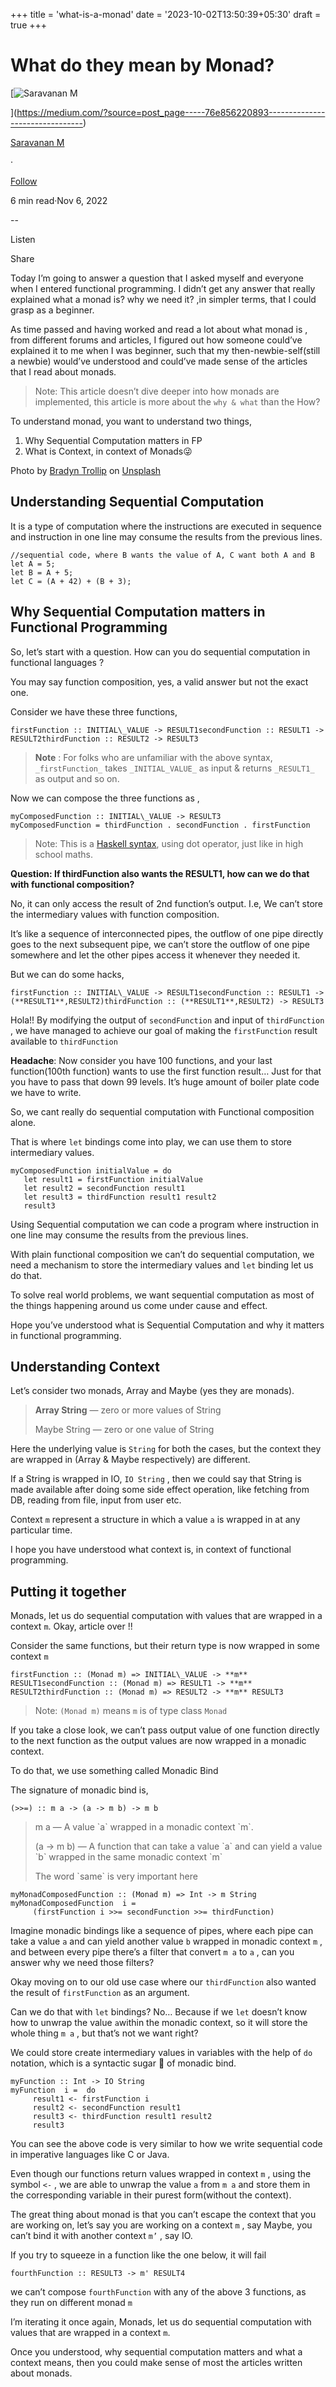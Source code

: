 +++
title = 'what-is-a-monad'
date = '2023-10-02T13:50:39+05:30'
draft = true 
+++

What do they mean by Monad?
===========================

[![Saravanan M](https://miro.medium.com/v2/resize:fill:88:88/1*fSLksJqmsL7E-IcsJXHrkw.jpeg)

](https://medium.com/?source=post_page-----76e856220893--------------------------------)

[Saravanan M](https://medium.com/?source=post_page-----76e856220893--------------------------------)

·

[Follow](https://medium.com/m/signin?actionUrl=https%3A%2F%2Fmedium.com%2F_%2Fsubscribe%2Fuser%2F31a87164ab1a&operation=register&redirect=https%3A%2F%2Fimsaravananm.medium.com%2Fwhat-is-a-monad-76e856220893&user=Saravanan+M&userId=31a87164ab1a&source=post_page-31a87164ab1a----76e856220893---------------------post_header-----------)

6 min read·Nov 6, 2022

\--

Listen

Share

Today I’m going to answer a question that I asked myself and everyone when I entered functional programming. I didn’t get any answer that really explained what a monad is? why we need it? ,in simpler terms, that I could grasp as a beginner.

As time passed and having worked and read a lot about what monad is , from different forums and articles, I figured out how someone could’ve explained it to me when I was beginner, such that my then-newbie-self(still a newbie) would’ve understood and could’ve made sense of the articles that I read about monads.

> Note: This article doesn’t dive deeper into how monads are implemented, this article is more about the `why & what` than the How?

To understand monad, you want to understand two things,

1.  Why Sequential Computation matters in FP
2.  What is Context, in context of Monads😜

Photo by [Bradyn Trollip](https://unsplash.com/@bradyn?utm_source=unsplash&utm_medium=referral&utm_content=creditCopyText) on [Unsplash](https://unsplash.com/s/photos/domino?utm_source=unsplash&utm_medium=referral&utm_content=creditCopyText)

Understanding Sequential Computation
------------------------------------

It is a type of computation where the instructions are executed in sequence and instruction in one line may consume the results from the previous lines.

```
//sequential code, where B wants the value of A, C want both A and B  
let A = 5;  
let B = A + 5;   
let C = (A + 42) + (B + 3);
```

Why Sequential Computation matters in Functional Programming
------------------------------------------------------------

So, let’s start with a question. How can you do sequential computation in functional languages ?

You may say function composition, yes, a valid answer but not the exact one.

Consider we have these three functions,

```
firstFunction :: INITIAL\_VALUE -> RESULT1secondFunction :: RESULT1 -> RESULT2thirdFunction :: RESULT2 -> RESULT3
```

> **Note** : For folks who are unfamiliar with the above syntax, `_firstFunction_` takes `_INITIAL_VALUE_` as input & returns `_RESULT1_` as output and so on.

Now we can compose the three functions as ,

```
myComposedFunction :: INITIAL\_VALUE -> RESULT3  
myComposedFunction = thirdFunction . secondFunction . firstFunction
```

> Note: This is a [Haskell syntax](https://medium.com/p/76e856220893/edit), using dot operator, just like in high school maths.

**Question: If thirdFunction also wants the RESULT1, how can we do that with functional composition?**

No, it can only access the result of 2nd function’s output. I.e, We can’t store the intermediary values with function composition.

It’s like a sequence of interconnected pipes, the outflow of one pipe directly goes to the next subsequent pipe, we can’t store the outflow of one pipe somewhere and let the other pipes access it whenever they needed it.

But we can do some hacks,

```
firstFunction :: INITIAL\_VALUE -> RESULT1secondFunction :: RESULT1 -> (**RESULT1**,RESULT2)thirdFunction :: (**RESULT1**,RESULT2) -> RESULT3
```

Hola!! By modifying the output of `secondFunction` and input of `thirdFunction` , we have managed to achieve our goal of making the `firstFunction` result available to `thirdFunction`

**Headache**: Now consider you have 100 functions, and your last function(100th function) wants to use the first function result… Just for that you have to pass that down 99 levels. It’s huge amount of boiler plate code we have to write.

So, we cant really do sequential computation with Functional composition alone.

That is where `let` bindings come into play, we can use them to store intermediary values.

```
myComposedFunction initialValue = do   
   let result1 = firstFunction initialValue  
   let result2 = secondFunction result1  
   let result3 = thirdFunction result1 result2  
   result3
```

Using Sequential computation we can code a program where instruction in one line may consume the results from the previous lines.

With plain functional composition we can’t do sequential computation, we need a mechanism to store the intermediary values and `let` binding let us do that.

To solve real world problems, we want sequential computation as most of the things happening around us come under cause and effect.

Hope you’ve understood what is Sequential Computation and why it matters in functional programming.

**Understanding Context**
-------------------------

Let’s consider two monads, Array and Maybe (yes they are monads).

> **Array String** — zero or more values of String
> 
> Maybe String — zero or one value of String

Here the underlying value is `String` for both the cases, but the context they are wrapped in (Array & Maybe respectively) are different.

If a String is wrapped in IO, `IO String` , then we could say that String is made available after doing some side effect operation, like fetching from DB, reading from file, input from user etc.

Context `m` represent a structure in which a value `a` is wrapped in at any particular time.

I hope you have understood what context is, in context of functional programming.

Putting it together
-------------------

Monads, let us do sequential computation with values that are wrapped in a context `m`. Okay, article over !!

Consider the same functions, but their return type is now wrapped in some context `m`

```
firstFunction :: (Monad m) => INITIAL\_VALUE -> **m** RESULT1secondFunction :: (Monad m) => RESULT1 -> **m** RESULT2thirdFunction :: (Monad m) => RESULT2 -> **m** RESULT3
```

> Note: `(Monad m)` means `m` is of type class `Monad`

If you take a close look, we can’t pass output value of one function directly to the next function as the output values are now wrapped in a monadic context.

To do that, we use something called Monadic Bind

The signature of monadic bind is,

```
(>>=) :: m a -> (a -> m b) -> m b
```

> m a — A value \`a\` wrapped in a monadic context \`m\`.
> 
> (a -> m b) — A function that can take a value \`a\` and can yield a value \`b\` wrapped in the same monadic context \`m\`
> 
> The word \`same\` is very important here

```
myMonadComposedFunction :: (Monad m) => Int -> m String  
myMonadComposedFunction  i =   
     (firstFunction i >>= secondFunction >>= thirdFunction)
```

Imagine monadic bindings like a sequence of pipes, where each pipe can take a value `a` and can yield another value `b` wrapped in monadic context `m` , and between every pipe there’s a filter that convert `m a` to `a` , can you answer why we need those filters?

Okay moving on to our old use case where our `thirdFunction` also wanted the result of `firstFunction` as an argument.

Can we do that with `let` bindings? No… Because if we `let` doesn’t know how to unwrap the value `a`within the monadic context, so it will store the whole thing `m a` , but that’s not we want right?

We could store create intermediary values in variables with the help of `do` notation, which is a syntactic sugar 🍙 of monadic bind.

```
myFunction :: Int -> IO String  
myFunction  i =  do   
     result1 <- firstFunction i  
     result2 <- secondFunction result1  
     result3 <- thirdFunction result1 result2  
     result3
```

You can see the above code is very similar to how we write sequential code in imperative languages like C or Java.

Even though our functions return values wrapped in context `m` , using the symbol `<-` , we are able to unwrap the value `a` from `m a` and store them in the corresponding variable in their purest form(without the context).

The great thing about monad is that you can’t escape the context that you are working on, let’s say you are working on a context `m` , say Maybe, you can’t bind it with another context `m’` , say IO.

If you try to squeeze in a function like the one below, it will fail

```
fourthFunction :: RESULT3 -> m' RESULT4 
```

we can’t compose `fourthFunction` with any of the above 3 functions, as they run on different monad `m`

I’m iterating it once again, Monads, let us do sequential computation with values that are wrapped in a context `m`.

Once you understood, why sequential computation matters and what a context means, then you could make sense of most the articles written about monads.

